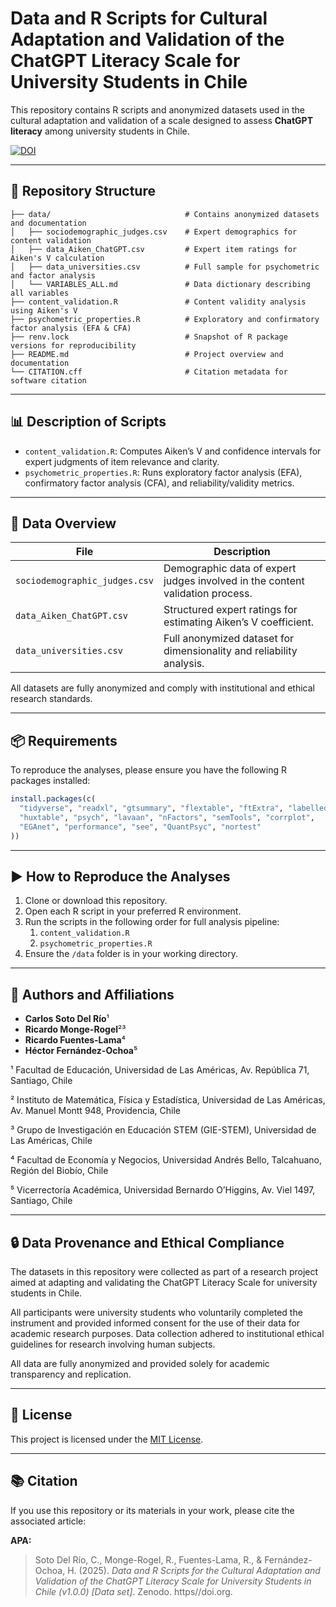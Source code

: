 # Data and R Scripts for Cultural Adaptation and Validation of the ChatGPT Literacy Scale for University Students in Chile

This repository contains R scripts and anonymized datasets used in the cultural adaptation and validation of a scale designed to assess **ChatGPT literacy** among university students in Chile.

[![DOI](https://zenodo.org/badge/DOI/10.5281/zenodo.16416533.svg)](https://doi.org/10.5281/zenodo.16416533)

---

## 📁 Repository Structure

```
├── data/                              # Contains anonymized datasets and documentation
│   ├── sociodemographic_judges.csv    # Expert demographics for content validation
│   ├── data_Aiken_ChatGPT.csv         # Expert item ratings for Aiken's V calculation
│   ├── data_universities.csv          # Full sample for psychometric and factor analysis
│   └── VARIABLES_ALL.md               # Data dictionary describing all variables
├── content_validation.R               # Content validity analysis using Aiken's V
├── psychometric_properties.R          # Exploratory and confirmatory factor analysis (EFA & CFA)
├── renv.lock                          # Snapshot of R package versions for reproducibility
├── README.md                          # Project overview and documentation
└── CITATION.cff                       # Citation metadata for software citation
```

---

## 📊 Description of Scripts

- `content_validation.R`: Computes Aiken’s V and confidence intervals for expert judgments of item relevance and clarity.
- `psychometric_properties.R`: Runs exploratory factor analysis (EFA), confirmatory factor analysis (CFA), and reliability/validity metrics.

---

## 📂 Data Overview

| File                         | Description                                                                 |
|------------------------------|-----------------------------------------------------------------------------|
| `sociodemographic_judges.csv`| Demographic data of expert judges involved in the content validation process.|
| `data_Aiken_ChatGPT.csv`     | Structured expert ratings for estimating Aiken’s V coefficient.             |
| `data_universities.csv`      | Full anonymized dataset for dimensionality and reliability analysis.        |

All datasets are fully anonymized and comply with institutional and ethical research standards.

---

## 📦 Requirements

To reproduce the analyses, please ensure you have the following R packages installed:

```r
install.packages(c(
  "tidyverse", "readxl", "gtsummary", "flextable", "ftExtra", "labelled",
  "huxtable", "psych", "lavaan", "nFactors", "semTools", "corrplot",
  "EGAnet", "performance", "see", "QuantPsyc", "nortest"
))
```

---

## ▶️ How to Reproduce the Analyses

1. Clone or download this repository.
2. Open each R script in your preferred R environment.
3. Run the scripts in the following order for full analysis pipeline:
   1. `content_validation.R`
   2. `psychometric_properties.R`
4. Ensure the `/data` folder is in your working directory.

---

## 👥 Authors and Affiliations

- **Carlos Soto Del Río**¹  
- **Ricardo Monge-Rogel**²³   
- **Ricardo Fuentes-Lama**⁴  
- **Héctor Fernández-Ochoa**⁵  


¹ Facultad de Educación, Universidad de Las Américas, Av. República 71, Santiago, Chile

² Instituto de Matemática, Física y Estadística, Universidad de Las Américas, Av. Manuel Montt 948, Providencia, Chile

³ Grupo de Investigación en Educación STEM (GIE-STEM), Universidad de Las Américas, Chile

⁴ Facultad de Economía y Negocios, Universidad Andrés Bello, Talcahuano, Región del Biobío, Chile

⁵ Vicerrectoría Académica, Universidad Bernardo O’Higgins, Av. Viel 1497, Santiago, Chile


---

## 🔒 Data Provenance and Ethical Compliance

The datasets in this repository were collected as part of a research project aimed at adapting and validating the ChatGPT Literacy Scale for university students in Chile.

All participants were university students who voluntarily completed the instrument and provided informed consent for the use of their data for academic research purposes. Data collection adhered to institutional ethical guidelines for research involving human subjects.

All data are fully anonymized and provided solely for academic transparency and replication.

---

## 📄 License

This project is licensed under the [MIT License](LICENSE).

---

## 📚 Citation

If you use this repository or its materials in your work, please cite the associated article:

**APA:**

> Soto Del Río, C., Monge-Rogel, R., Fuentes-Lama, R., & Fernández-Ochoa, H. (2025). *Data and R Scripts for the Cultural Adaptation and Validation of the ChatGPT Literacy Scale for University Students in Chile (v1.0.0) [Data set]*. Zenodo. https//doi.org.
